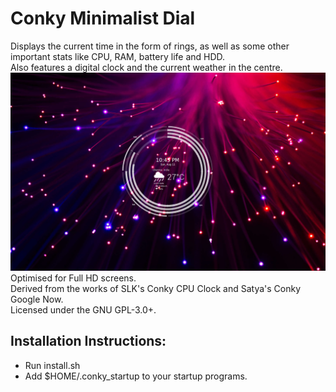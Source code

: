 Conky Minimalist Dial
=====================

Displays the current time in the form of rings, as well as some other important stats
like CPU, RAM, battery life and HDD.  
Also features a digital clock and the current weather in the centre.  
![Conky Minimalist Dial](conky_dial.png)
Optimised for Full HD screens.  
Derived from the works of SLK's Conky CPU Clock and Satya's Conky Google Now.  
Licensed under the GNU GPL-3.0+.

## Installation Instructions:
* Run install.sh
* Add $HOME/.conky_startup to your startup programs.
